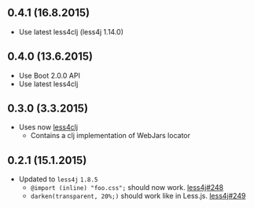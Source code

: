 ## 0.4.1 (16.8.2015)

- Use latest less4clj (less4j 1.14.0)

## 0.4.0 (13.6.2015)

- Use Boot 2.0.0 API
- Use latest less4clj

## 0.3.0 (3.3.2015)

- Uses now [less4clj](https://github.com/Deraen/less4clj)
  - Contains a clj implementation of WebJars locator

## 0.2.1 (15.1.2015)

- Updated to `less4j` `1.8.5`
  - `@import (inline) "foo.css";` should now work. [less4j#248](https://github.com/SomMeri/less4j/issues/248)
  - `darken(transparent, 20%;)` should work like in Less.js. [less4j#249](https://github.com/SomMeri/less4j/issues/249)
